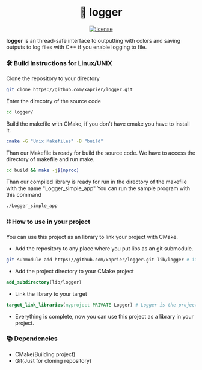 <h1 align="center">
  🚀 logger
</h1>

<p align="center">
  <a href="https://github.com/xaprier/logger/blob/main/LICENSE" target="blank">
    <img src="https://img.shields.io/github/license/xaprier/logger" alt="license" />
  </a>
</p>

<b>logger</b> is an thread-safe interface to outputting with colors and saving outputs to log files with C++ if you enable logging to file.

### 🛠️ Build Instructions for Linux/UNIX

Clone the repository to your directory

```sh
git clone https://github.com/xaprier/logger.git
```

Enter the direcotry of the source code

```sh
cd logger/
```

Build the makefile with CMake, if you don't have cmake you have to install it.

```sh
cmake -G "Unix Makefiles" -B "build"
```

Than our Makefile is ready for build the source code. We have to access the directory of makefile and run make.

```sh
cd build && make -j$(nproc)
```

Than our compiled library is ready for run in the directory of the makefile with the name "Logger_simple_app"
You can run the sample program with this command

```sh
./Logger_simple_app
```

### ⛓ How to use in your project

You can use this project as an library to link your project with CMake.

- Add the repository to any place where you put libs as an git submodule.

```sh
git submodule add https://github.com/xaprier/logger.git lib/logger # if you have lib directory in your project for an example
```

- Add the project directory to your CMake project

```cmake
add_subdirectory(lib/logger)
```

- Link the library to your target

```cmake
target_link_libraries(myproject PRIVATE Logger) # Logger is the project name in my CMake project.
```

- Everything is complete, now you can use this project as a library in your project.

### 📚 Dependencies

- CMake(Building project)
- Git(Just for cloning repository)
